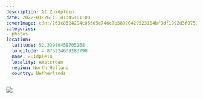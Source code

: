 ```yaml
---
description: At Zuidplein
date: 2022-03-26T15:41:45+01:00
coverImage: cdn:/263c8324294c86605c746c7b58920429523104bf9df1992d3f9751421747123c
categories:
- photos
location:
  latitude: 52.33980458705268
  longitude: 4.873224639283798
  name: Zuidplein
  locality: Amsterdam
  region: North Holland
  country: Netherlands
---
```


![](cdn:/263c8324294c86605c746c7b58920429523104bf9df1992d3f9751421747123c?class=fw)
